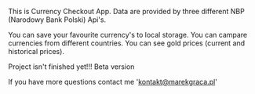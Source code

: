 This is Currency Checkout App. 
Data are provided by three different NBP (Narodowy Bank Polski) Api's.

You can save your favourite currency's to local storage. 
You can campare currencies from different countries.
You can see gold prices (current and historical prices).

Project isn't finished yet!!! Beta version

If you have more questions contact me 'kontakt@marekgraca.pl'